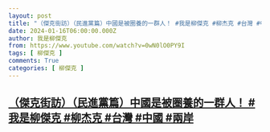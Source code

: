 ```yaml
---
layout: post
title: "（傑克街訪）（民進黨篇）中國是被圈養的一群人！ #我是柳傑克 #柳杰克 #台灣 #中國 #兩岸"
date: 2024-01-16T06:00:00.000Z
author: 我是柳傑克
from: https://www.youtube.com/watch?v=0wN0lO0PY9I
tags: [ 柳傑克 ]
comments: True
categories: [ 柳傑克 ]
---
```

<!--1705384800000-->
[（傑克街訪）（民進黨篇）中國是被圈養的一群人！ #我是柳傑克 #柳杰克 #台灣 #中國 #兩岸](https://www.youtube.com/watch?v=0wN0lO0PY9I)
------

<div>

</div>
